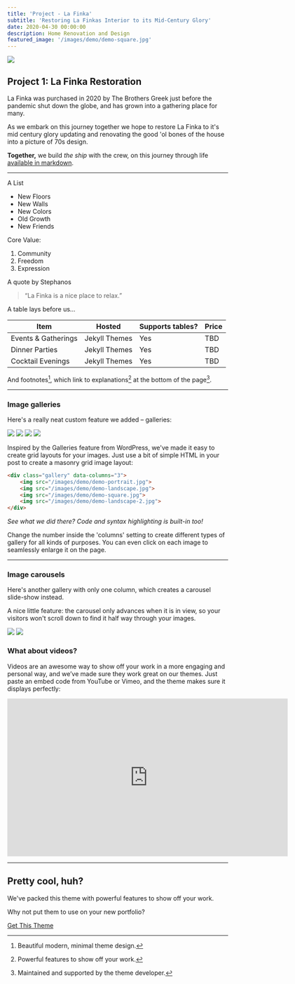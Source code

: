 ```yaml
---
title: 'Project - La Finka'
subtitle: 'Restoring La Finkas Interior to its Mid-Century Glory'
date: 2020-04-30 00:00:00
description: Home Renovation and Design
featured_image: '/images/demo/demo-square.jpg'
---
```


![](/images/demo/demo-landscape.jpg)

## Project 1: La Finka Restoration

La Finka was purchased in 2020 by The Brothers Greek just before the pandemic shut down the globe, and has grown into a gathering place for many. 

As we embark on this journey together we hope to restore La Finka to it's mid century glory updating and renovating the good 'ol bones of the house into a picture of 70s design. 

**Together,** we build *the ship* with the crew, on this journey through life [available in markdown](https://github.com/adam-p/markdown-here/wiki/Markdown-Cheatsheet).

--- 

A List
* New Floors
* New Walls
* New Colors
* Old Growth
* New Friends

Core Value:
1. Community 
2. Freedom
3. Expression

A quote by Stephanos

> “La Finka is a nice place to relax.”

A table lays before us...

| Item                 | Hosted        | Supports tables? | Price |
|----------------------|---------------|------------------|-------|
| Events & Gatherings   | Jekyll Themes | Yes              | TBD   |
| Dinner Parties   | Jekyll Themes | Yes              | TBD   |
| Cocktail Evenings | Jekyll Themes | Yes              | TBD   |

And footnotes[^1], which link to explanations[^2] at the bottom of the page[^3].

[^1]: Beautiful modern, minimal theme design.
[^2]: Powerful features to show off your work.
[^3]: Maintained and supported by the theme developer.


---

### Image galleries

Here's a really neat custom feature we added – galleries:

<div class="gallery" data-columns="3">
	<img src="/images/demo/demo-portrait.jpg">
	<img src="/images/demo/demo-landscape.jpg">
	<img src="/images/demo/demo-square.jpg">
	<img src="/images/demo/demo-landscape-2.jpg">
</div>

Inspired by the Galleries feature from WordPress, we've made it easy to create grid layouts for your images. Just use a bit of simple HTML in your post to create a masonry grid image layout:

```html
<div class="gallery" data-columns="3">
    <img src="/images/demo/demo-portrait.jpg">
    <img src="/images/demo/demo-landscape.jpg">
    <img src="/images/demo/demo-square.jpg">
    <img src="/images/demo/demo-landscape-2.jpg">
</div>
```

*See what we did there? Code and syntax highlighting is built-in too!*

Change the number inside the 'columns' setting to create different types of gallery for all kinds of purposes. You can even click on each image to seamlessly enlarge it on the page.

---

### Image carousels

Here's another gallery with only one column, which creates a carousel slide-show instead.

A nice little feature: the carousel only advances when it is in view, so your visitors won't scroll down to find it half way through your images.

<div class="gallery" data-columns="1">
	<img src="/images/demo/demo-landscape.jpg">
	<img src="/images/demo/demo-landscape-2.jpg">
</div>

### What about videos?

Videos are an awesome way to show off your work in a more engaging and personal way, and we’ve made sure they work great on our themes. Just paste an embed code from YouTube or Vimeo, and the theme makes sure it displays perfectly:

<iframe src="https://player.vimeo.com/video/148003889" width="640" height="360" frameborder="0" allowfullscreen></iframe>

---

## Pretty cool, huh?

We've packed this theme with powerful features to show off your work.

Why not put them to use on your new portfolio?

<a href="https://jekyllthemes.io/theme/personal-website-jekyll-theme" class="button button--large">Get This Theme</a>